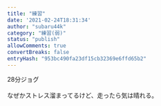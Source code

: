 ```yaml
---
title: "練習"
date: '2021-02-24T18:31:34'
author: "subaru44k"
category: "練習(弱)"
status: "publish"
allowComments: true
convertBreaks: false
entryHash: "953bc490fa23df15cb32369e6ffd65b2"
---
```

28分ジョグ<br>
<br>
なぜかストレス溜まってるけど、走ったら気は晴れる。
